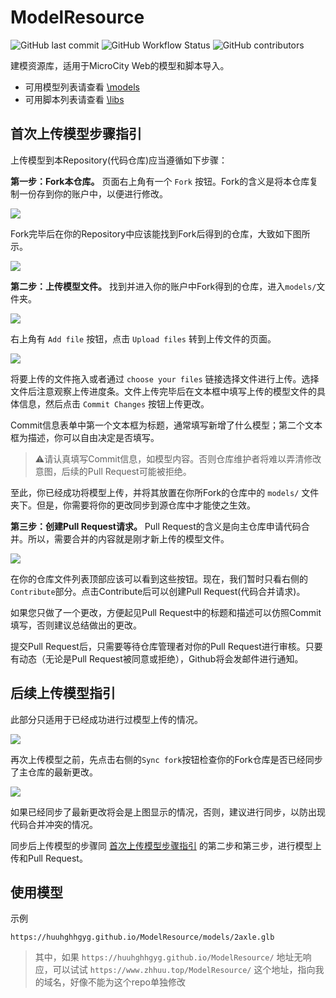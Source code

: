 # ModelResource
![GitHub last commit](https://img.shields.io/github/last-commit/huuhghhgyg/ModelResource) ![GitHub Workflow Status](https://img.shields.io/github/actions/workflow/status/huuhghhgyg/ModelResource/static.yml) ![GitHub contributors](https://img.shields.io/github/contributors/huuhghhgyg/ModelResource)

建模资源库，适用于MicroCity Web的模型和脚本导入。
- 可用模型列表请查看 [\models](./models)
- 可用脚本列表请查看 [\libs](./libs)

## 首次上传模型步骤指引
上传模型到本Repository(代码仓库)应当遵循如下步骤：

**第一步：Fork本仓库。** 页面右上角有一个 `Fork` 按钮。Fork的含义是将本仓库复制一份存到你的账户中，以便进行修改。

![](https://huuhghhgyg.github.io/ModelResource/doc/images/fork.png)

Fork完毕后在你的Repository中应该能找到Fork后得到的仓库，大致如下图所示。

![](https://huuhghhgyg.github.io/ModelResource/doc/images/forked_repository.png)

**第二步：上传模型文件。** 找到并进入你的账户中Fork得到的仓库，进入`models/`文件夹。

![](https://huuhghhgyg.github.io/ModelResource/doc/images/upload_files.png)

右上角有 `Add file` 按钮，点击 `Upload files` 转到上传文件的页面。

![](https://huuhghhgyg.github.io/ModelResource/doc/images/commit_changes.png)

将要上传的文件拖入或者通过 `choose your files` 链接选择文件进行上传。选择文件后注意观察上传进度条。文件上传完毕后在文本框中填写上传的模型文件的具体信息，然后点击 `Commit Changes` 按钮上传更改。

Commit信息表单中第一个文本框为标题，通常填写新增了什么模型；第二个文本框为描述，你可以自由决定是否填写。

> ⚠请认真填写Commit信息，如模型内容。否则仓库维护者将难以弄清修改意图，后续的Pull Request可能被拒绝。

至此，你已经成功将模型上传，并将其放置在你所Fork的仓库中的 `models/` 文件夹下。但是，你需要将你的更改同步到源仓库中才能使之生效。

**第三步：创建Pull Request请求。** Pull Request的含义是向主仓库申请代码合并。所以，需要合并的内容就是刚才新上传的模型文件。

![](https://huuhghhgyg.github.io/ModelResource/doc/images/sync_and_contribute.png)

在你的仓库文件列表顶部应该可以看到这些按钮。现在，我们暂时只看右侧的`Contribute`部分。点击Contribute后可以创建Pull Request(代码合并请求)。

如果您只做了一个更改，方便起见Pull Request中的标题和描述可以仿照Commit填写，否则建议总结做出的更改。

提交Pull Request后，只需要等待仓库管理者对你的Pull Request进行审核。只要有动态（无论是Pull Request被同意或拒绝），Github将会发邮件进行通知。

## 后续上传模型指引
此部分只适用于已经成功进行过模型上传的情况。

![](https://huuhghhgyg.github.io/ModelResource/doc/images/sync_and_contribute.png)

再次上传模型之前，先点击右侧的`Sync fork`按钮检查你的Fork仓库是否已经同步了主仓库的最新更改。

![](https://huuhghhgyg.github.io/ModelResource/doc/images/synced.png)

如果已经同步了最新更改将会是上图显示的情况，否则，建议进行同步，以防出现代码合并冲突的情况。

同步后上传模型的步骤同 [首次上传模型步骤指引](#首次上传模型步骤指引) 的第二步和第三步，进行模型上传和Pull Request。

## 使用模型
示例
```
https://huuhghhgyg.github.io/ModelResource/models/2axle.glb
```

> 其中，如果 `https://huuhghhgyg.github.io/ModelResource/` 地址无响应，可以试试 `https://www.zhhuu.top/ModelResource/` 这个地址，指向我的域名，好像不能为这个repo单独修改